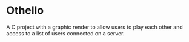 Othello
=======

A C project with a graphic render to allow users to play each other and access to a list of users connected on a server.
